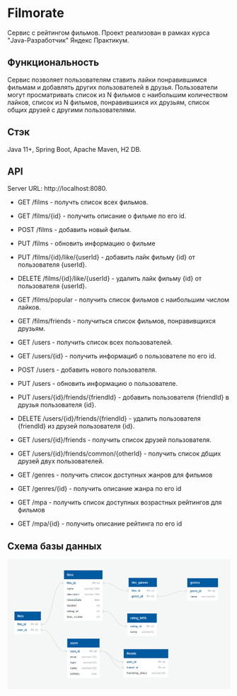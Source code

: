 # Filmorate
Сервис с рейтингом фильмов. Проект реализован в рамках курса "Java-Разработчик" Яндекс Практикум.

## ﻿﻿Функциональность

Сервис позволяет пользователям ставить лайки понравившимся фильмам и добавлять других пользователей в друзья. Пользователи могут просматривать список из N фильмов с наибольшим количеством лайков, список из N фильмов, понравившихся их друзьям, список общих друзей с другими пользователями.

## Стэк
Java 11+, Spring Boot, Apache Maven, H2 DB.

## API

Server URL: http://localhost:8080.

* GET /films - получть список всех фильмов.
* GET /films/{id} - получить описание о фильме по его id.
* POST /films - добавить новый фильм. 
* PUT /films - обновить информацию о фильме
* PUT /films/{id}/like/{userId} - добавить лайк фильму {id} от пользователя {userId}.
* DELETE /films/{id}/like/{userId} - удалить лайк фильму {id} от пользователя {userId}.
* GET /films/popular - получить список фильмов с наибольшим числом лайков.
* GET /films/friends - получиться список фильмов, понравивщихся друзьям. 


* GET /users - получить список всех пользователей.
* GET /users/{id} - получить информациб о пользователе по его id.
* POST /users - добавить нового пользователя.
* PUT /users - обновить информацию о пользователе. 
* PUT /users/{id}/friends/{friendId} - добавить пользователя {friendId} в друзья пользователя {id}.
* DELETE /users/{id}/friends/{friendId} - удалить пользователя {friendId} из друзей пользователя {id}.
* GET /users/{id}/friends - получить список друзей пользователя.
* GET /users/{id}/friends/common/{otherId} - получить список дбщих друзей двух пользователей. 


* GET /genres - получить список доступных жанров для фильмов
* GET /genres/{id} - получить описание жанра по его id


* GET /mpa - получить список доступных возрастных рейтингов для фильмов
* GET /mpa/{id} - получить описание рейтинга по его id


## Схема базы данных
![BD_scheme](https://github.com/G6R1/java-filmorate/raw/add-database/bd_scheme.png)
